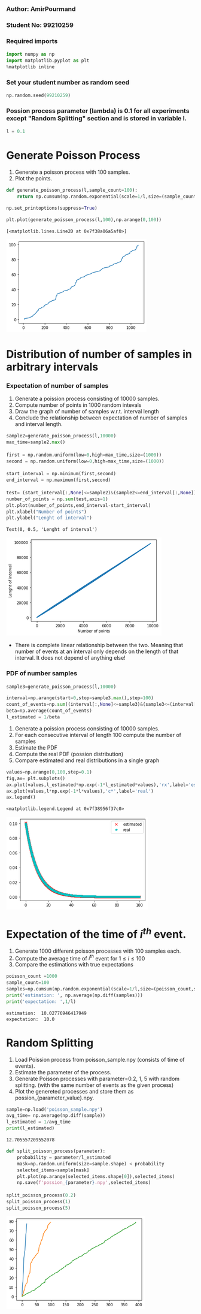 ### Author: AmirPourmand
### Student No: 99210259

### Required imports


```python
import numpy as np
import matplotlib.pyplot as plt
%matplotlib inline
```

### Set your student number as random seed


```python
np.random.seed(99210259)
```

### Possion process parameter (lambda) is 0.1 for all experiments except "Random Splitting" section and is stored in variable l.


```python
l = 0.1
```

# Generate Poisson Process

1. Generate a poisson process with 100 samples.
2. Plot the points. 


```python
def generate_poisson_process(l,sample_count=100):
    return np.cumsum(np.random.exponential(scale=1/l,size=(sample_count)))
```


```python
np.set_printoptions(suppress=True)
```


```python
plt.plot(generate_poisson_process(l,100),np.arange(0,100))
```




    [<matplotlib.lines.Line2D at 0x7f38a06a5af0>]




    
![png](AmirPourmand_Poisson%20Process_99210259_files/AmirPourmand_Poisson%20Process_99210259_11_1.png)
    


# Distribution of number of samples in arbitrary intervals

### Expectation of number of samples

1. Generate a poission process consisting of 10000 samples.
2. Compute number of points in 1000 random intevals
3. Draw the graph of number of samples w.r.t. interval length
4. Conclude the relationship between expectation of number of samples and interval length.


```python
sample2=generate_poisson_process(l,10000)
max_time=sample2.max()

first = np.random.uniform(low=0,high=max_time,size=(1000))
second = np.random.uniform(low=0,high=max_time,size=(1000))

start_interval = np.minimum(first,second)
end_interval = np.maximum(first,second)

test= (start_interval[:,None]<=sample2)&(sample2<=end_interval[:,None])
number_of_points = np.sum(test,axis=1)
plt.plot(number_of_points,end_interval-start_interval)
plt.xlabel("Number of points")
plt.ylabel("Lenght of interval")
```




    Text(0, 0.5, 'Lenght of interval')




    
![png](AmirPourmand_Poisson%20Process_99210259_files/AmirPourmand_Poisson%20Process_99210259_15_1.png)
    


- There is complete linear relationship between the two. Meaning that number of events at an interval only depends on the length of that interval. It does not depend of anything else! 

### PDF of number samples 


```python
sample3=generate_poisson_process(l,10000)
```


```python
interval=np.arange(start=0,stop=sample3.max(),step=100)
count_of_events=np.sum((interval[:,None]<=sample3)&(sample3<=(interval[:,None]+100)),axis=1)
beta=np.average(count_of_events)
l_estimated = 1/beta
```

1. Generate a poission process consisting of 10000 samples.
2. For each consecutive interval of length 100 compute the number of samples
3. Estimate the PDF
4. Compute the real PDF (possion distribution)
5. Compare estimated and real distributions in a single graph


```python
values=np.arange(0,100,step=0.1)
fig,ax= plt.subplots()
ax.plot(values,l_estimated*np.exp(-1*l_estimated*values),'rx',label='estimated')
ax.plot(values,l*np.exp(-1*l*values),'c*',label='real')
ax.legend()
```




    <matplotlib.legend.Legend at 0x7f38956f37c0>




    
![png](AmirPourmand_Poisson%20Process_99210259_files/AmirPourmand_Poisson%20Process_99210259_21_1.png)
    


# Expectation of the time of $i^{th}$ event.

1. Generate 1000 different poisson processes with 100 samples each.
2. Compute the average time of $i^{th}$ event for $1 \leq i \leq 100$
3. Compare the estimations with true expectations


```python
poisson_count =1000
sample_count=100
samples=np.cumsum(np.random.exponential(scale=1/l,size=(poisson_count,sample_count)),axis=1)
print('estimation: ', np.average(np.diff(samples)))
print('expectation: ',1/l)
```

    estimation:  10.02776946417949
    expectation:  10.0


# Random Splitting

1. Load Poission process from poisson_sample.npy (consists of time of events).
2. Estimate the parameter of the process.
3. Generate Poisson processes with parameter=0.2, 1, 5 with random splitting. (with the same number of events as the given process)
4. Plot the genereted processes and store them as possion_{parameter_value}.npy.


```python
sample=np.load('poisson_sample.npy')
avg_time= np.average(np.diff(sample))
l_estimated = 1/avg_time
print(l_estimated)
```

    12.705557209552078



```python
def split_poisson_process(parameter):
    probability = parameter/l_estimated
    mask=np.random.uniform(size=sample.shape) < probability
    selected_items=sample[mask]
    plt.plot(np.arange(selected_items.shape[0]),selected_items)
    np.save(f'possion_{parameter}.npy',selected_items)
    
split_poisson_process(0.2)
split_poisson_process(1)
split_poisson_process(5)
```


    
![png](AmirPourmand_Poisson%20Process_99210259_files/AmirPourmand_Poisson%20Process_99210259_28_0.png)
    



```python

```


```python

```
